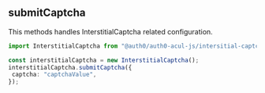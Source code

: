 
## submitCaptcha
This methods handles InterstitialCaptcha related configuration.

```typescript
import InterstitialCaptcha from "@auth0/auth0-acul-js/intersitial-captcha";

const interstitialCaptcha = new InterstitialCaptcha();
interstitialCaptcha.submitCaptcha({
 captcha: "captchaValue",
});

```